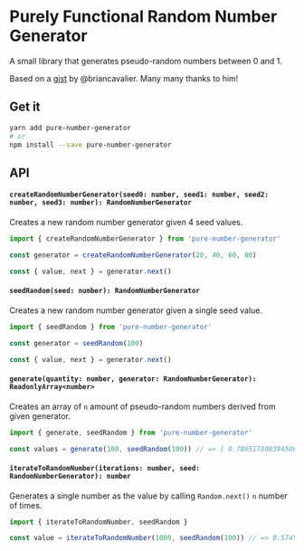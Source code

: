 # Purely Functional Random Number Generator

A small library that generates pseudo-random numbers between 0 and 1.

Based on a [gist](https://gist.github.com/briancavalier/f71314fcff5e7870608e) by @briancavalier.
Many many thanks to him!

## Get it

```sh
yarn add pure-number-generator
# or
npm install --save pure-number-generator
```

## API

#### `createRandomNumberGenerator(seed0: number, seed1: number, seed2: number, seed3: number): RandomNumberGenerator`

Creates a new random number generator given 4 seed values.

```typescript
import { createRandomNumberGenerator } from 'pure-number-generator'

const generator = createRandomNumberGenerator(20, 40, 60, 80)

const { value, next } = generator.next()
```

#### `seedRandom(seed: number): RandomNumberGenerator`

Creates a new random number generator given a single seed value.

```typescript
import { seedRandom } from 'pure-number-generator'

const generator = seedRandom(100)

const { value, next } = generator.next()
```

#### `generate(quantity: number, generator: RandomNumberGenerator): ReadonlyArray<number>`

Creates an array of `n` amount of pseudo-random numbers derived from given generator.

```typescript
import { generate, seedRandom } from 'pure-number-generator'

const values = generate(100, seedRandom(100)) // => [ 0.7805178083945066, ... ] 100 items
```

#### `iterateToRandomNumber(iterations: number, seed: RandomNumberGenerator): number`

Generates a single number as the value by calling `Random.next()` `n` number of
times.

```typescript
import { iterateToRandomNumber, seedRandom }

const value = iterateToRandomNumber(1000, seedRandom(100)) // => 0.5745331489015371
```